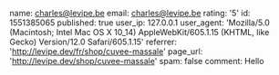 name: charles@levipe.be
email: charles@levipe.be
rating: '5'
id: 1551385065
published: true
user_ip: 127.0.0.1
user_agent: 'Mozilla/5.0 (Macintosh; Intel Mac OS X 10_14) AppleWebKit/605.1.15 (KHTML, like Gecko) Version/12.0 Safari/605.1.15'
referrer: 'http://levipe.dev/fr/shop/cuvee-massale'
page_url: 'http://levipe.dev/shop/cuvee-massale'
spam: false
comment: Hello
